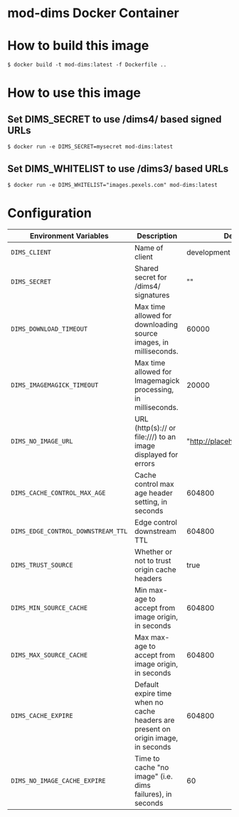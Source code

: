 # mod-dims Docker Container

# How to build this image

```
$ docker build -t mod-dims:latest -f Dockerfile ..
```

# How to use this image

## Set DIMS_SECRET to use /dims4/ based signed URLs

```shell
$ docker run -e DIMS_SECRET=mysecret mod-dims:latest
```

## Set DIMS_WHITELIST to use /dims3/ based URLs

```shell
$ docker run -e DIMS_WHITELIST="images.pexels.com" mod-dims:latest
```

# Configuration

| Environment Variables | Description | Default |
|-----------------------|-------------|---------|
| `DIMS_CLIENT` | Name of client | development |
| `DIMS_SECRET` | Shared secret for /dims4/ signatures | "" |
| `DIMS_DOWNLOAD_TIMEOUT` | Max time allowed for downloading source images, in milliseconds. | 60000 |
| `DIMS_IMAGEMAGICK_TIMEOUT` | Max time allowed for Imagemagick processing, in milliseconds. | 20000 |
| `DIMS_NO_IMAGE_URL` | URL (http(s):// or file:///) to an image displayed for errors | "http://placehold.it/350x150" |
| `DIMS_CACHE_CONTROL_MAX_AGE` | Cache control max age header setting, in seconds | 604800 |
| `DIMS_EDGE_CONTROL_DOWNSTREAM_TTL` | Edge control downstream TTL | 604800 |
| `DIMS_TRUST_SOURCE` | Whether or not to trust origin cache headers | true |
| `DIMS_MIN_SOURCE_CACHE` | Min max-age to accept from image origin, in seconds | 604800 |
| `DIMS_MAX_SOURCE_CACHE` | Max max-age to accept from image origin, in seconds | 604800 |
| `DIMS_CACHE_EXPIRE` | Default expire time when no cache headers are present on origin image, in seconds | 604800 |
| `DIMS_NO_IMAGE_CACHE_EXPIRE` | Time to cache "no image" (i.e. dims failures), in seconds | 60 |